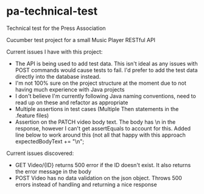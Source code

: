 # pa-technical-test
Technical test for the Press Association

Cucumber test project for a small Music Player RESTful API


Current issues I have with this project:

- The API is being used to add test data. This isn't ideal as any issues with POST commands would cause tests to fail.
  I'd prefer to add the test data directly into the database instead.
- I'm not 100% sure on the project structure at the moment due to not having much experience with Java projects
- I don't believe I'm currently following Java naming conventions, need to read up on these and refactor as appropriate
- Multiple assertions in test cases (Multiple Then statements in the .feature files)
- Assertion on the PATCH video body text. The body has \n in the response, however I can't get assertEquals to account for this.
Added line below to work around this (not all that happy with this approach
    expectedBodyText += "\n";


Current issues discovered:

- GET Video/{ID} returns 500 error if the ID doesn't exist. It also returns the error message in the body
- POST Video has no data validation on the json object. Throws 500 errors instead of handling and returning a nice response